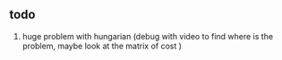 ## todo

1. huge problem with hungarian (debug with video to find where is the problem, maybe look at the matrix of cost )
